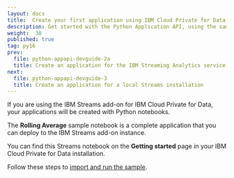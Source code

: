 ```yaml
---
layout: docs
title:  Create your first application using IBM Cloud Private for Data
description: Get started with the Python Application API, using the sample notebooks in IBM Cloud Private for data.
weight:  30
published: true
tag: py16
prev:
  file: python-appapi-devguide-2a
  title: Create an application for the IBM Streaming Analytics service
next:
  file: python-appapi-devguide-3
  title: Create an application for a local Streams installation
---
```



If you are using the IBM Streams add-on for IBM Cloud Private for Data, your applications will be created with Python notebooks.

The **Rolling Average** sample notebook is a complete application that you can deploy to the IBM Streams add-on instance.

You can find this Streams notebook on the **Getting started** page in your IBM Cloud Private for Data installation.

Follow these steps to [import and run the sample](https://docs-icpdata.mybluemix.net/docs/content/SSQNUZ_current/com.ibm.icpdata.doc/streams/streams-notebooks.html).
